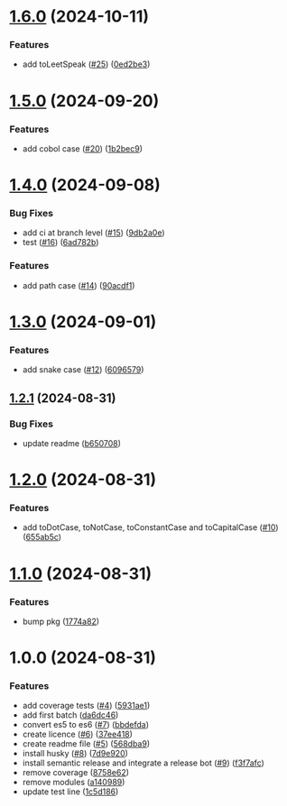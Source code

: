 # [1.6.0](https://github.com/imevanc/casenator/compare/v1.5.0...v1.6.0) (2024-10-11)


### Features

* add toLeetSpeak ([#25](https://github.com/imevanc/casenator/issues/25)) ([0ed2be3](https://github.com/imevanc/casenator/commit/0ed2be36c64c7373f35eba9b0f2784672658ee90))

# [1.5.0](https://github.com/imevanc/casenator/compare/v1.4.0...v1.5.0) (2024-09-20)


### Features

* add cobol case ([#20](https://github.com/imevanc/casenator/issues/20)) ([1b2bec9](https://github.com/imevanc/casenator/commit/1b2bec9d9bf3220dddb1f1f4b698f8527e72c3f7))

# [1.4.0](https://github.com/imevanc/casenator/compare/v1.3.0...v1.4.0) (2024-09-08)


### Bug Fixes

* add ci at branch level ([#15](https://github.com/imevanc/casenator/issues/15)) ([9db2a0e](https://github.com/imevanc/casenator/commit/9db2a0e468953bca0193fb9ee1c70a89cdc854e6))
* test ([#16](https://github.com/imevanc/casenator/issues/16)) ([6ad782b](https://github.com/imevanc/casenator/commit/6ad782bfe9fe25b319eda6793024537502726e7d))


### Features

* add path case ([#14](https://github.com/imevanc/casenator/issues/14)) ([90acdf1](https://github.com/imevanc/casenator/commit/90acdf146977983f480c1c1126292b67050a8a61))

# [1.3.0](https://github.com/imevanc/casenator/compare/v1.2.1...v1.3.0) (2024-09-01)


### Features

* add snake case ([#12](https://github.com/imevanc/casenator/issues/12)) ([6096579](https://github.com/imevanc/casenator/commit/60965790fa5fb447d7c83644546155f5ab8f79ad))

## [1.2.1](https://github.com/imevanc/casenator/compare/v1.2.0...v1.2.1) (2024-08-31)


### Bug Fixes

* update readme ([b650708](https://github.com/imevanc/casenator/commit/b65070878692acb4c362911c5751bfb499b098e4))

# [1.2.0](https://github.com/imevanc/casenator/compare/v1.1.0...v1.2.0) (2024-08-31)


### Features

* add toDotCase, toNotCase, toConstantCase and toCapitalCase ([#10](https://github.com/imevanc/casenator/issues/10)) ([655ab5c](https://github.com/imevanc/casenator/commit/655ab5c120d6267a3ff03ac1c774da149efe0a52))

# [1.1.0](https://github.com/imevanc/casenator/compare/v1.0.0...v1.1.0) (2024-08-31)


### Features

* bump pkg ([1774a82](https://github.com/imevanc/casenator/commit/1774a82047b6d5291adc9bb27df03e324be64577))

# 1.0.0 (2024-08-31)


### Features

* add coverage tests ([#4](https://github.com/imevanc/casenator/issues/4)) ([5931ae1](https://github.com/imevanc/casenator/commit/5931ae1c54048f44e7a14969ad98b4f1fc22168c))
* add first batch ([da6dc46](https://github.com/imevanc/casenator/commit/da6dc4684cb041ce8b427c85e5a7cd72329b01a2))
* convert es5 to es6 ([#7](https://github.com/imevanc/casenator/issues/7)) ([bbdefda](https://github.com/imevanc/casenator/commit/bbdefda5f87f91f7d3c04efca88421c836320043))
* create licence ([#6](https://github.com/imevanc/casenator/issues/6)) ([37ee418](https://github.com/imevanc/casenator/commit/37ee418436cfe77f2a8377a8bd6a77eaf6cf683e))
* create readme file ([#5](https://github.com/imevanc/casenator/issues/5)) ([568dba9](https://github.com/imevanc/casenator/commit/568dba99c672fba1651738d0ca2cb4eb19e94f02))
* install husky ([#8](https://github.com/imevanc/casenator/issues/8)) ([7d9e920](https://github.com/imevanc/casenator/commit/7d9e9201c4eda51911f4207b1b65a1d28349764b))
* install semantic release and integrate a release bot ([#9](https://github.com/imevanc/casenator/issues/9)) ([f3f7afc](https://github.com/imevanc/casenator/commit/f3f7afc57b109d9b845d2005c1f63c4efe82e8ac))
* remove coverage ([8758e62](https://github.com/imevanc/casenator/commit/8758e62ac80751661cb2853a0798f514e8646cc8))
* remove modules ([a140989](https://github.com/imevanc/casenator/commit/a14098933fcb4eac0294ad435dad74c4927b1822))
* update test line ([1c5d186](https://github.com/imevanc/casenator/commit/1c5d186df66b7878039da6e737e18f3ce0d37224))
